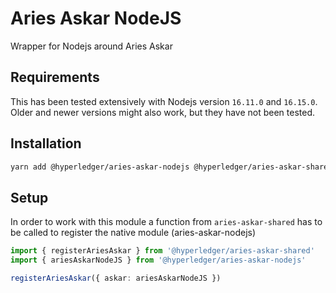 # Aries Askar NodeJS

Wrapper for Nodejs around Aries Askar

## Requirements

This has been tested extensively with Nodejs version `16.11.0` and `16.15.0`.
Older and newer versions might also work, but they have not been tested.

## Installation

```sh
yarn add @hyperledger/aries-askar-nodejs @hyperledger/aries-askar-shared
```

## Setup

In order to work with this module a function from `aries-askar-shared` has to be
called to register the native module (aries-askar-nodejs)

```typescript
import { registerAriesAskar } from '@hyperledger/aries-askar-shared'
import { ariesAskarNodeJS } from '@hyperledger/aries-askar-nodejs'

registerAriesAskar({ askar: ariesAskarNodeJS })
```
